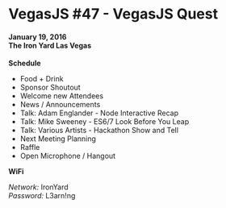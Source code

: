 # VegasJS #47 - VegasJS Quest
#### January 19, 2016 <br /> The Iron Yard Las Vegas

**Schedule**
* Food + Drink
* Sponsor Shoutout
* Welcome new Attendees
* News / Announcements
* Talk: Adam Englander - Node Interactive Recap
* Talk: Mike Sweeney - ES6/7 Look Before You Leap
* Talk: Various Artists - Hackathon Show and Tell
* Next Meeting Planning
* Raffle
* Open Microphone / Hangout

**WiFi**

*Network:* IronYard <br />
*Password:* L3arn!ng

